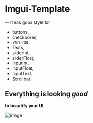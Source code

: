 # Imgui-Template

-- It has good style for
- buttons,
- checkboxes,
- WinTitle,
- Texts,
- sliderInt,
- sliderFloat,
- InputInt,
- InputFloat,
- InputText,
- Scrollbar.

## Everything is looking *good*

**to beautify your UI**

![image](https://github.com/user-attachments/assets/68032666-fe47-4048-968b-349ebecf9481)

